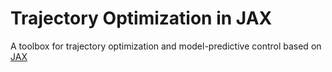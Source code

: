 # Trajectory Optimization in JAX 

A toolbox for trajectory optimization and model-predictive control based on [JAX](https://github.com/google/jax)
